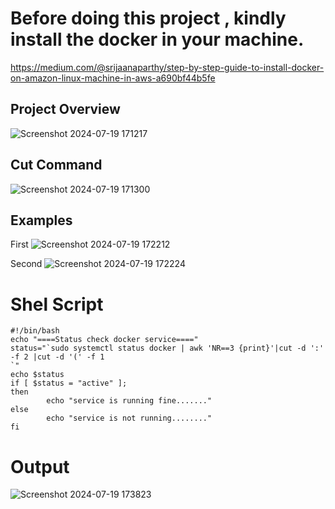 # Before doing this project , kindly install the docker in your machine.
https://medium.com/@srijaanaparthy/step-by-step-guide-to-install-docker-on-amazon-linux-machine-in-aws-a690bf44b5fe





## Project Overview
![Screenshot 2024-07-19 171217](https://github.com/user-attachments/assets/82931bd8-9edd-4fdc-aad3-d3acc9c99e10)

## Cut Command
![Screenshot 2024-07-19 171300](https://github.com/user-attachments/assets/91e94725-88e9-4b3e-8519-8ce48bc13c63)

## Examples
First
![Screenshot 2024-07-19 172212](https://github.com/user-attachments/assets/022b9781-a6df-4f22-b4c3-a1699bff6f8d)

Second
![Screenshot 2024-07-19 172224](https://github.com/user-attachments/assets/70eca110-9515-4713-8371-0e7787e348cb)


# Shel Script
```
#!/bin/bash
echo "====Status check docker service===="
status="`sudo systemctl status docker | awk 'NR==3 {print}'|cut -d ':' -f 2 |cut -d '(' -f 1
`"
echo $status
if [ $status = "active" ];
then
        echo "service is running fine......."
else
        echo "service is not running........"
fi
```

# Output
![Screenshot 2024-07-19 173823](https://github.com/user-attachments/assets/239f88b3-8925-4a32-a88a-eac4efb3cfcc)
